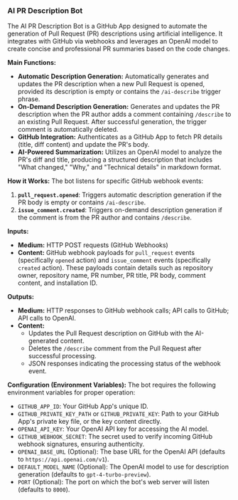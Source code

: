 ### AI PR Description Bot

The AI PR Description Bot is a GitHub App designed to automate the generation of Pull Request (PR) descriptions using artificial intelligence. It integrates with GitHub via webhooks and leverages an OpenAI model to create concise and professional PR summaries based on the code changes.

**Main Functions:**
*   **Automatic Description Generation:** Automatically generates and updates the PR description when a new Pull Request is opened, provided its description is empty or contains the `/ai-describe` trigger phrase.
*   **On-Demand Description Generation:** Generates and updates the PR description when the PR author adds a comment containing `/describe` to an existing Pull Request. After successful generation, the trigger comment is automatically deleted.
*   **GitHub Integration:** Authenticates as a GitHub App to fetch PR details (title, diff content) and update the PR's body.
*   **AI-Powered Summarization:** Utilizes an OpenAI model to analyze the PR's diff and title, producing a structured description that includes "What changed," "Why," and "Technical details" in markdown format.

**How it Works:**
The bot listens for specific GitHub webhook events:
1.  **`pull_request.opened`**: Triggers automatic description generation if the PR body is empty or contains `/ai-describe`.
2.  **`issue_comment.created`**: Triggers on-demand description generation if the comment is from the PR author and contains `/describe`.

**Inputs:**
*   **Medium:** HTTP POST requests (GitHub Webhooks)
*   **Content:** GitHub webhook payloads for `pull_request` events (specifically `opened` action) and `issue_comment` events (specifically `created` action). These payloads contain details such as repository owner, repository name, PR number, PR title, PR body, comment content, and installation ID.

**Outputs:**
*   **Medium:** HTTP responses to GitHub webhook calls; API calls to GitHub; API calls to OpenAI.
*   **Content:**
    *   Updates the Pull Request description on GitHub with the AI-generated content.
    *   Deletes the `/describe` comment from the Pull Request after successful processing.
    *   JSON responses indicating the processing status of the webhook event.

**Configuration (Environment Variables):**
The bot requires the following environment variables for proper operation:
*   `GITHUB_APP_ID`: Your GitHub App's unique ID.
*   `GITHUB_PRIVATE_KEY_PATH` or `GITHUB_PRIVATE_KEY`: Path to your GitHub App's private key file, or the key content directly.
*   `OPENAI_API_KEY`: Your OpenAI API key for accessing the AI model.
*   `GITHUB_WEBHOOK_SECRET`: The secret used to verify incoming GitHub webhook signatures, ensuring authenticity.
*   `OPENAI_BASE_URL` (Optional): The base URL for the OpenAI API (defaults to `https://api.openai.com/v1`).
*   `DEFAULT_MODEL_NAME` (Optional): The OpenAI model to use for description generation (defaults to `gpt-4-turbo-preview`).
*   `PORT` (Optional): The port on which the bot's web server will listen (defaults to `8000`).